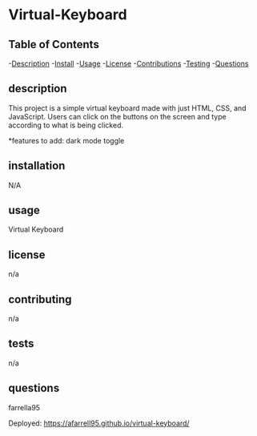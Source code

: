 # Virtual-Keyboard

## Table of Contents

-[Description](#description) -[Install](#installation) -[Usage](#usage) -[License](#license) -[Contributions](#contributing) -[Testing](#tests) -[Questions](#questions)

## description

This project is a simple virtual keyboard made with just HTML, CSS, and JavaScript. Users can click on the buttons on the screen and type according to what is being clicked.

*features to add: dark mode toggle

## installation

N/A

## usage

Virtual Keyboard

## license

n/a

## contributing

n/a

## tests

n/a

## questions

farrella95

Deployed:
https://afarrell95.github.io/virtual-keyboard/
